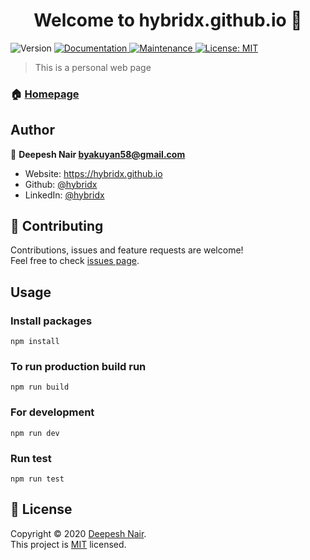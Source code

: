 <h1 align="center">Welcome to hybridx.github.io 👋</h1>
<p>
  <img alt="Version" src="https://img.shields.io/badge/version-1.0.0-blue.svg?cacheSeconds=2592000" />
  <a href="https://github.com/hybridx/hybridxhub.io.git#readme" target="_blank">
    <img alt="Documentation" src="https://img.shields.io/badge/documentation-yes-brightgreen.svg" />
  </a>
  <a href="https://github.com/hybridx/hybridxhub.io.git/graphs/commit-activity" target="_blank">
    <img alt="Maintenance" src="https://img.shields.io/badge/Maintained%3F-yes-green.svg" />
  </a>
  <a href="https://github.com/hybridx/hybridxhub.io.git/blob/master/LICENSE" target="_blank">
    <img alt="License: MIT" src="https://img.shields.io/github/license/hybridx/hybridx.github.io" />
  </a>
</p>

> This is a personal web page

### 🏠 [Homepage](https://hybridx.github.io)

## Author

👤 **Deepesh Nair <byakuyan58@gmail.com>**

* Website: https://hybridx.github.io
* Github: [@hybridx](https://github.com/hybridx)
* LinkedIn: [@hybridx](https://linkedin.com/in/hybridx)

## 🤝 Contributing

Contributions, issues and feature requests are welcome!<br />Feel free to check [issues page](https://github.com/hybridx/hybridx.github.io/issues). 

## Usage

### Install packages
```
npm install
```

### To run production build run
```
npm run build
```

### For development
```
npm run dev
```

### Run test
```
npm run test
```


## 📝 License

Copyright © 2020 [Deepesh Nair](https://github.com/hybridx).<br />
This project is [MIT](https://github.com/hybridx/hybridxhub.io.git/blob/master/LICENSE) licensed.
